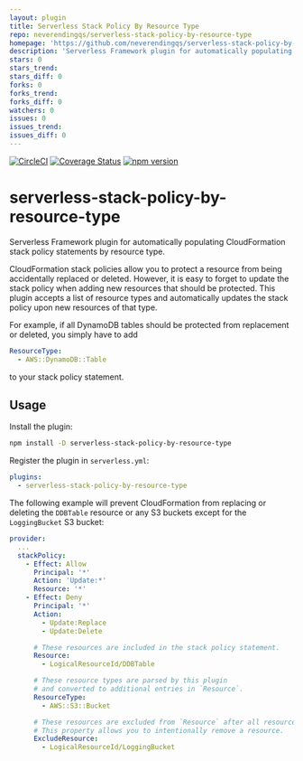 ```yaml
---
layout: plugin
title: Serverless Stack Policy By Resource Type
repo: neverendingqs/serverless-stack-policy-by-resource-type
homepage: 'https://github.com/neverendingqs/serverless-stack-policy-by-resource-type'
description: 'Serverless Framework plugin for automatically populating CloudFormation stack policy statements by resource type.'
stars: 0
stars_trend: 
stars_diff: 0
forks: 0
forks_trend: 
forks_diff: 0
watchers: 0
issues: 0
issues_trend: 
issues_diff: 0
---
```



[![CircleCI](https://circleci.com/gh/neverendingqs/serverless-stack-policy-by-resource-type.svg?style=svg)](https://circleci.com/gh/neverendingqs/serverless-stack-policy-by-resource-type.svg)
[![Coverage
Status](https://coveralls.io/repos/github/neverendingqs/serverless-stack-policy-by-resource-type/badge.svg?branch=main)](https://coveralls.io/github/neverendingqs/serverless-stack-policy-by-resource-type?branch=main)
[![npm
version](https://badge.fury.io/js/serverless-stack-policy-by-resource-type.svg)](https://badge.fury.io/js/serverless-stack-policy-by-resource-type)

# serverless-stack-policy-by-resource-type

Serverless Framework plugin for automatically populating CloudFormation stack
policy statements by resource type.

CloudFormation stack policies allow you to protect a resource from being
accidentally replaced or deleted. However, it is easy to forget to update the
stack policy when adding new resources that should be protected. This plugin
accepts a list of resource types and automatically updates the stack policy upon
new resources of that type.

For example, if all DynamoDB tables should be protected from replacement or
deleted, you simply have to add

```yaml
ResourceType:
  - AWS::DynamoDB::Table
```

to your stack policy statement.

## Usage

Install the plugin:

```sh
npm install -D serverless-stack-policy-by-resource-type
```

Register the plugin in `serverless.yml`:

```yaml
plugins:
  - serverless-stack-policy-by-resource-type
```

The following example will prevent CloudFormation from replacing or deleting the
`DDBTable` resource or any S3 buckets except for the `LoggingBucket` S3 bucket:

```yaml
provider:
  ...
  stackPolicy:
    - Effect: Allow
      Principal: '*'
      Action: 'Update:*'
      Resource: '*'
    - Effect: Deny
      Principal: '*'
      Action:
        - Update:Replace
        - Update:Delete

      # These resources are included in the stack policy statement.
      Resource:
        - LogicalResourceId/DDBTable

      # These resource types are parsed by this plugin
      # and converted to additional entries in `Resource`.
      ResourceType:
        - AWS::S3::Bucket

      # These resources are excluded from `Resource` after all resources by type are added.
      # This property allows you to intentionally remove a resource.
      ExcludeResource:
        - LogicalResourceId/LoggingBucket
```
